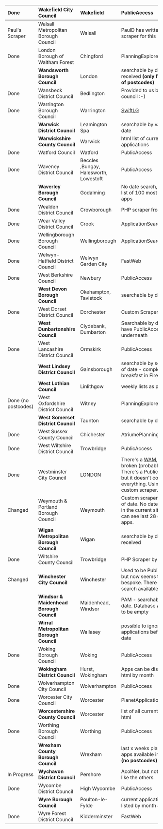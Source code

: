 | Done | Wakefield City Council | Wakefield | PublicAccess | http://planning.wakefield.gov.uk/publicaccess/tdc/tdc_home.aspx |
|:-----|:-----------------------|:----------|:-------------|:----------------------------------------------------------------|
| Paul's Scraper | Walsall Metropolitan Borough Council | Walsall | PaulD has written a scraper for this | http://www2.walsall.gov.uk/dcaccess/planning/Planning-Registers/weeklylist/Weekly-list.asp |
| Done | London Borough of Waltham Forest | Chingford | PlanningExplorer | http://planning.walthamforest.gov.uk/PlanningExplorer/GeneralSearch.aspx |
|  | **Wandsworth Borough Council** | London | searchable by date received **(only first half of postcodes)**| http://www.wandsworth.gov.uk/gis/search/Search.aspx |
| Done | Wansbeck District Council | Bedlington | Provided to us by the council :-) |  |
| Done | Warrington Borough Council | Warrington | [SwiftLG](SwiftLG.md) | http://212.248.237.123:8080/swiftlg/apas/run/wphappcriteria.display |
|  | **Warwick District Council** | Leamington Spa | searchable by validated date | http://estates.warwickdc.gov.uk/planningapps/forms/searchStartDate.aspx |
|  | **Warwickshire County Council** | Warwick | html list of current applications | http://www.warwickshire.gov.uk/Web/corporate/pages.nsf/Pages%20by%20Department/A6E30208F224959D8025724A0034D717 |
| Done | Watford Council | Watford | PublicAccess | http://ww3.watford.gov.uk/publicaccess/dc/DcApplication/application_searchform.aspx |
| Done | Waveney District Council | Beccles ,Bungay, Halesworth, Lowestoft | PublicAccess | http://publicaccess.waveney.gov.uk/PublicAccess/tdc/DcApplication/application_searchform.aspx |
|  | **Waverley Borough Council** | Godalming | No date search, but html list of 100 most recent apps | http://waverweb.waverley.gov.uk/live/wbc/pwl.nsf/webdisplaypubliclist?OpenForm&Seq=2#_RefreshKW_showmeby |
| Done | Wealden District Council | Crowborough | PHP scraper from Matt | http://www.planning.wealden.gov.uk/aspxpages/Search.aspx |
| Done | Wear Valley District Council | Crook | ApplicationSearchServlet | http://planning.wearvalley.gov.uk/portal/servlets/ApplicationSearchServlet |
| Done | Wellingborough Borough Council | Wellingborough | ApplicationSearchServlet | http://planning.wellingborough.gov.uk/portal/ |
| Done | Welwyn-Hatfield District Council | Welwyn Garden City | FastWeb | https://fastweb.welhat.gov.uk/results.asp |
| Done | West Berkshire Council | Newbury | PublicAccess | http://ww2.westberks.gov.uk/publicaccess/tdc/ |
|  | **West Devon Borough Council** | Okehampton, Tavistock | searchable by date | http://www.westdevon.gov.uk/planningapp/planningsearch.aspx |
| Done | West Dorset District Council | Dorchester | Custom Scraper | http://webapps.westdorset-dc.gov.uk/PlanningApplications/Pages/ApplicationSearch.aspx |
|  | **West Dunbartonshire Council** | Clydebank, Dumbarton | Searchable by date. May have PublicAccess underneath | http://www.wdcweb.info/uniform/dcsearch_app.asp |
| Done | West Lancashire District Council | Ormskirk | PublicAccess | http://publicaccess.westlancsdc.gov.uk/PublicAccess/tdc/DcApplication/application_searchform.aspx |
|  | **West Lindsey District Council** | Gainsborough | searchable by some kind of date - complete dog's breakfast in FireFox... | http://planning.west-lindsey.gov.uk/planning/ |
|  | **West Lothian Council** | Linlithgow | weekly lists as pdf | http://www.wlonline.org.uk/content/housing/planning/94575/1424627/?s=79277 |
| Done (no postcodes) | West Oxfordshire District Council | Witney | PlanningExplorer | http://planning.westoxon.gov.uk/MVM/Online/PL/home.aspx |
|  | **West Somerset District Council** | Taunton | searchable by date | http://www.westsomersetonline.gov.uk/plan_search.asp?pid=622&area=2 |
| Done | West Sussex County Council | Chichester | AtriumePlanning | http://eplanning.westsussex.gov.uk/ePlanningOPS/searchPageLoad.do |
| Done | West Wiltshire District Council | Trowbridge | PublicAccess | http://planning.westwiltshire.gov.uk/publicaccess/ |
| Done | Westminster City Council | LONDON | There's a [WAM](WAM.md), but it's broken (probably old). There's a PublicAccess, but it doesn't contain everything. Using a custom scraper. | http://www3.westminster.gov.uk/planningapplications/currentsearch-form.cfm |
| Changed | Weymouth & Portland Borough Council | Weymouth | Custom scraper now out of date. No date search in the current site, but can see last 28 days' apps. | (was http://www.weymouth.gov.uk/Planning/applications/newapps.asp?svid=212) http://www.weymouth.gov.uk/home.asp?sv=777 |
|  | **Wigan Metropolitan Borough Council** | Wigan | searchable by date received | http://kinnear.wigan.gov.uk/planapps/PlanAppsAppSearch.asp |
| Done | Wiltshire County Council | Trowbridge | PHP Scraper by Matt | http://www.wiltshireplanningapplications.co.uk/planning_search.aspx |
| Changed | **Winchester City Council** | Winchester | Used to be PublicAccess but now seems to be bespoke. There is a date search available. | http://planningapplications.winchester.gov.uk/PlanningWeb/SearchIndex.aspx (was http://win2padmz.winchester.gov.uk/publicaccess/) |
|  | **Windsor & Maidenhead Borough Council** | Maidenhead, Windsor | PAM - searchable by date. Database appears to be empty | http://www.rbwm.gov.uk/pam/search.jsp |
|  | **Wirral Metropolitan Borough Council** | Wallasey | possible to ignore applications before a date | http://www.wirral.gov.uk/planning/search1.asp |
| Done | Woking Borough Council | Woking | PublicAccess | http://caps.woking.gov.uk/publicaccess/ |
|  | **Wokingham District Council** | Hurst, Wokingham | Apps can be displayed in html by month | http://www.wokingham.gov.uk/environment/planning/planning-applications/planning-applications-search |
| Done | Wolverhampton City Council | Wolverhampton | PublicAccess | http://planningonline.wolverhampton.gov.uk/PublicAccess/tdc/tdc_home.aspx |
| Done | Worcester City Council | Worcester | PlanetApplicationEnquiry | http://www.worcester.gov.uk:8080/planet/ispforms.asp?serviceKey=SysDoc-PlanetApplicationEnquiry |
|  | **Worcestershire County Council** | Worcester | list of all current apps in html | http://worcestershire.whub.org.uk/home/textonly/wccindex/wcc-planning/wcc-dev-control/wcc-dev-control-applications-decisions.htm |
| Done | Worthing Borough Council | Worthing | PublicAccess | http://planning.worthing.gov.uk/publicaccess/ |
|  | **Wrexham County Borough Council** | Wrexham | last x weeks planning apps available in html **(no postcodes)** | http://www.wrexham.gov.uk/english/planning_portal/plan_apps/PlansSearch.cfm |
| In Progress | **Wychavon District Council** | Pershore | AcolNet, but not quite like the others | http://www.e-wychavon.org.uk/scripts/plan2005/acolnetcgi.exe?ACTION=UNWRAP&RIPNAME=Root.Pages.PgeDC.LnkSearchGeneral.PgeSearchGeneral |
| Done | Wycombe District Council | High Wycombe | PublicAccess | http://planningpa.wycombe.gov.uk/PublicAccess/ |
|  | **Wyre Borough Council** | Poulton-le-Fylde | current applications listed by month and year | http://www.wyrebc.gov.uk/Page.aspx?PvnID=48072&PgeID=48063&BrdCb=1-24-13552-13553-13579-13470-13618 |
| Done | Wyre Forest District Council | Kidderminster | FastWeb | http://www.wyreforest.gov.uk/fastweb/weeklylistapp.asp |